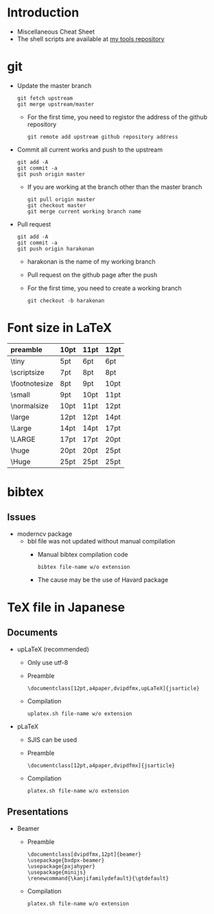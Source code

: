 # Introduction
- Miscellaneous Cheat Sheet
- The shell scripts are available at [my tools repository](https://github.com/harakonan/tools/tree/master/sh)

# git
- Update the master branch
		
	  git fetch upstream
	  git merge upstream/master

	- For the first time, you need to registor the address of the github repository

		  git remote add upstream github repository address

- Commit all current works and push to the upstream

	  git add -A
	  git commit -a
	  git push origin master

	- If you are working at the branch other than the master branch

		  git pull origin master
		  git checkout master
		  git merge current working branch name

- Pull request

	  git add -A
	  git commit -a
	  git push origin harakonan

	- harakonan is the name of my working branch
	- Pull request on the github page after the push
	- For the first time, you need to create a working branch

		  git checkout -b harakonan


# Font size in LaTeX
| preamble | 10pt | 11pt | 12pt |
|:---|:---|:---|:---|
| \tiny | 5pt | 6pt | 6pt |
| \scriptsize | 7pt | 8pt | 8pt |
| \footnotesize | 8pt | 9pt | 10pt |
| \small | 9pt | 10pt | 11pt |
| \normalsize | 10pt | 11pt | 12pt |
| \large | 12pt | 12pt | 14pt |
| \Large | 14pt | 14pt | 17pt |
| \LARGE | 17pt | 17pt | 20pt |
| \huge | 20pt | 20pt | 25pt |
| \Huge | 25pt | 25pt | 25pt |

# bibtex
## Issues
- moderncv package
	- bbl file was not updated without manual compilation
		- Manual bibtex compilation code

			  bibtex file-name w/o extension

		- The cause may be the use of Havard package


# TeX file in Japanese
## Documents
- upLaTeX (recommended)
	- Only use utf-8
	- Preamble

		  \documentclass[12pt,a4paper,dvipdfmx,upLaTeX]{jsarticle}

	- Compilation

		  uplatex.sh file-name w/o extension


- pLaTeX
	- SJIS can be used
	- Preamble

		  \documentclass[12pt,a4paper,dvipdfmx]{jsarticle}

	- Compilation

		  platex.sh file-name w/o extension


## Presentations
- Beamer
	- Preamble

		  \documentclass[dvipdfmx,12pt]{beamer}
		  \usepackage{bxdpx-beamer}
		  \usepackage{pxjahyper}
		  \usepackage{minijs}
		  \renewcommand{\kanjifamilydefault}{\gtdefault}

	- Compilation

		  platex.sh file-name w/o extension